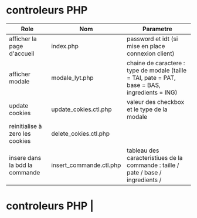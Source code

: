 # controleurs PHP

| Role                           | Nom                  | Parametre                                             |
|--------------------------------|--------------------------|-------------------------------------------------------|
| afficher la page d'accueil     | index.php                | password et idt (si mise en place connexion client)   |
| afficher modale                | modale_lyt.php           | chaine de caractere : type de modale (taille = TAI, pate = PAT, base = BAS, ingredients = ING)   |
| update cookies                 | update_cokies.ctl.php    | valeur des checkbox et le type de la modale           |
| reinitialise à zero les cookies| delete_cokies.ctl.php    |                                                       |
| insere dans la bdd la commande | insert_commande.ctl.php  | tableau des caracteristiues de la commande : taille / pate / base / ingredients /       | ingredients.ctl.php      | 


# controleurs PHP                                                      |
